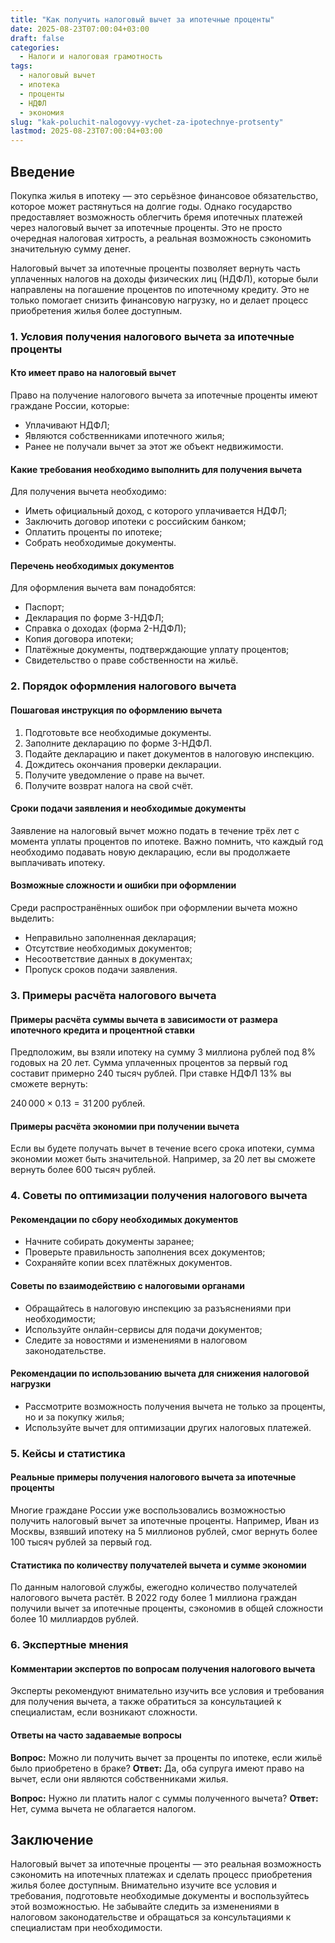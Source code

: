```yaml
---
title: "Как получить налоговый вычет за ипотечные проценты"
date: 2025-08-23T07:00:04+03:00
draft: false
categories:
  - Налоги и налоговая грамотность
tags:
  - налоговый вычет
  - ипотека
  - проценты
  - НДФЛ
  - экономия
slug: "kak-poluchit-nalogovyy-vychet-za-ipotechnye-protsenty"
lastmod: 2025-08-23T07:00:04+03:00
---
```


## Введение

Покупка жилья в ипотеку — это серьёзное финансовое обязательство, которое может растянуться на долгие годы. Однако государство предоставляет возможность облегчить бремя ипотечных платежей через налоговый вычет за ипотечные проценты. Это не просто очередная налоговая хитрость, а реальная возможность сэкономить значительную сумму денег.

Налоговый вычет за ипотечные проценты позволяет вернуть часть уплаченных налогов на доходы физических лиц (НДФЛ), которые были направлены на погашение процентов по ипотечному кредиту. Это не только помогает снизить финансовую нагрузку, но и делает процесс приобретения жилья более доступным.

### 1. Условия получения налогового вычета за ипотечные проценты

#### Кто имеет право на налоговый вычет

Право на получение налогового вычета за ипотечные проценты имеют граждане России, которые:

- Уплачивают НДФЛ;
- Являются собственниками ипотечного жилья;
- Ранее не получали вычет за этот же объект недвижимости.

#### Какие требования необходимо выполнить для получения вычета

Для получения вычета необходимо:

- Иметь официальный доход, с которого уплачивается НДФЛ;
- Заключить договор ипотеки с российским банком;
- Оплатить проценты по ипотеке;
- Собрать необходимые документы.

#### Перечень необходимых документов

Для оформления вычета вам понадобятся:

- Паспорт;
- Декларация по форме 3-НДФЛ;
- Справка о доходах (форма 2-НДФЛ);
- Копия договора ипотеки;
- Платёжные документы, подтверждающие уплату процентов;
- Свидетельство о праве собственности на жильё.

### 2. Порядок оформления налогового вычета

#### Пошаговая инструкция по оформлению вычета

1. Подготовьте все необходимые документы.
2. Заполните декларацию по форме 3-НДФЛ.
3. Подайте декларацию и пакет документов в налоговую инспекцию.
4. Дождитесь окончания проверки декларации.
5. Получите уведомление о праве на вычет.
6. Получите возврат налога на свой счёт.

#### Сроки подачи заявления и необходимые документы

Заявление на налоговый вычет можно подать в течение трёх лет с момента уплаты процентов по ипотеке. Важно помнить, что каждый год необходимо подавать новую декларацию, если вы продолжаете выплачивать ипотеку.

#### Возможные сложности и ошибки при оформлении

Среди распространённых ошибок при оформлении вычета можно выделить:

- Неправильно заполненная декларация;
- Отсутствие необходимых документов;
- Несоответствие данных в документах;
- Пропуск сроков подачи заявления.

### 3. Примеры расчёта налогового вычета

#### Примеры расчёта суммы вычета в зависимости от размера ипотечного кредита и процентной ставки

Предположим, вы взяли ипотеку на сумму 3 миллиона рублей под 8% годовых на 20 лет. Сумма уплаченных процентов за первый год составит примерно 240 тысяч рублей. При ставке НДФЛ 13% вы сможете вернуть:

$240\,000 \times 0.13 = 31\,200$ рублей.

#### Примеры расчёта экономии при получении вычета

Если вы будете получать вычет в течение всего срока ипотеки, сумма экономии может быть значительной. Например, за 20 лет вы сможете вернуть более 600 тысяч рублей.

### 4. Советы по оптимизации получения налогового вычета

#### Рекомендации по сбору необходимых документов

- Начните собирать документы заранее;
- Проверьте правильность заполнения всех документов;
- Сохраняйте копии всех платёжных документов.

#### Советы по взаимодействию с налоговыми органами

- Обращайтесь в налоговую инспекцию за разъяснениями при необходимости;
- Используйте онлайн-сервисы для подачи документов;
- Следите за новостями и изменениями в налоговом законодательстве.

#### Рекомендации по использованию вычета для снижения налоговой нагрузки

- Рассмотрите возможность получения вычета не только за проценты, но и за покупку жилья;
- Используйте вычет для оптимизации других налоговых платежей.

### 5. Кейсы и статистика

#### Реальные примеры получения налогового вычета за ипотечные проценты

Многие граждане России уже воспользовались возможностью получить налоговый вычет за ипотечные проценты. Например, Иван из Москвы, взявший ипотеку на 5 миллионов рублей, смог вернуть более 100 тысяч рублей за первый год.

#### Статистика по количеству получателей вычета и сумме экономии

По данным налоговой службы, ежегодно количество получателей налогового вычета растёт. В 2022 году более 1 миллиона граждан получили вычет за ипотечные проценты, сэкономив в общей сложности более 10 миллиардов рублей.

### 6. Экспертные мнения

#### Комментарии экспертов по вопросам получения налогового вычета

Эксперты рекомендуют внимательно изучить все условия и требования для получения вычета, а также обратиться за консультацией к специалистам, если возникают сложности.

#### Ответы на часто задаваемые вопросы

**Вопрос:** Можно ли получить вычет за проценты по ипотеке, если жильё было приобретено в браке?
**Ответ:** Да, оба супруга имеют право на вычет, если они являются собственниками жилья.

**Вопрос:** Нужно ли платить налог с суммы полученного вычета?
**Ответ:** Нет, сумма вычета не облагается налогом.

## Заключение

Налоговый вычет за ипотечные проценты — это реальная возможность сэкономить на ипотечных платежах и сделать процесс приобретения жилья более доступным. Внимательно изучите все условия и требования, подготовьте необходимые документы и воспользуйтесь этой возможностью. Не забывайте следить за изменениями в налоговом законодательстве и обращаться за консультациями к специалистам при необходимости.

